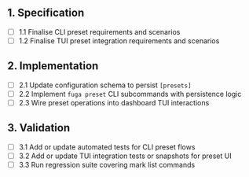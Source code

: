 ## 1. Specification
- [ ] 1.1 Finalise CLI preset requirements and scenarios
- [ ] 1.2 Finalise TUI preset integration requirements and scenarios

## 2. Implementation
- [ ] 2.1 Update configuration schema to persist `[presets]`
- [ ] 2.2 Implement `fuga preset` CLI subcommands with persistence logic
- [ ] 2.3 Wire preset operations into dashboard TUI interactions

## 3. Validation
- [ ] 3.1 Add or update automated tests for CLI preset flows
- [ ] 3.2 Add or update TUI integration tests or snapshots for preset UI
- [ ] 3.3 Run regression suite covering mark list commands
